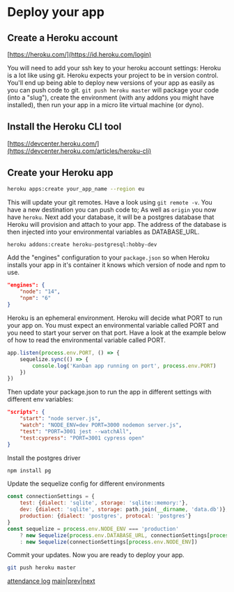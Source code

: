 # Deploy your app

## Create a Heroku account

[https://heroku.com/](https://id.heroku.com/login)

You will need to add your ssh key to your heroku account settings:
Heroku is a lot like using git. Heroku expects your project to be in version control. You'll end up being able to deploy new versions of your app as easily as you can push code to git. `git push heroku master` will package your code (into a "slug"), create the environment (with any addons you might have installed), then run your app in a micro lite virtual machine (or dyno).

## Install the Heroku CLI tool

[https://devcenter.heroku.com/](https://devcenter.heroku.com/articles/heroku-cli)

## Create your Heroku app

```sh
heroku apps:create your_app_name --region eu
```
This will update your git remotes. Have a look using `git remote -v`. You have a new destination you can push code to; As well as `origin` you now have `heroku`. Next add your database, it will be a postgres database that Heroku will provision and attach to your app. The address of the database is then injected into your environmental variables as DATABASE_URL.
```sh
heroku addons:create heroku-postgresql:hobby-dev
```
Add the "engines" configuration to your `package.json` so when Heroku installs your app in it's container it knows which version of node and npm to use.
```json
"engines": {
    "node": "14",
    "npm": "6"
}
```
Heroku is an ephemeral environment. Heroku will decide what PORT to run your app on. You must expect an environmental variable called PORT and you need to start your server on that port. Have a look at the example below of how to read the environmental variable called PORT.
```javascript
app.listen(process.env.PORT, () => {
    sequelize.sync(() => {
        console.log('Kanban app running on port', process.env.PORT)
    })
})
```
Then update your package.json to run the app in different settings with different env variables:
```json
"scripts": {
    "start": "node server.js",
    "watch": "NODE_ENV=dev PORT=3000 nodemon server.js",
    "test": "PORT=3001 jest --watchAll",
    "test:cypress": "PORT=3001 cypress open"
}
```
Install the postgres driver
```sh
npm install pg
```
Update the sequelize config for different environments
```javascript
const connectionSettings = {
    test: {dialect: 'sqlite', storage: 'sqlite::memory:'},
    dev: {dialect: 'sqlite', storage: path.join(__dirname, 'data.db')},
    production: {dialect: 'postgres', protocal: 'postgres'}
}
const sequelize = process.env.NODE_ENV === 'production'
    ? new Sequelize(process.env.DATABASE_URL, connectionSettings[process.env.NODE_ENV])
    : new Sequelize(connectionSettings[process.env.NODE_ENV])
```
Commit your updates. Now you are ready to deploy your app.
```sh
git push heroku master
```

[attendance log](https://applied.multiverse.io/mod/questionnaire/complete.php?id=6702)
[main](/swe)|[prev](/swe/bootcamp/wk5/day1.html)|[next](/swe/bootcamp/wk5/day2.html)

